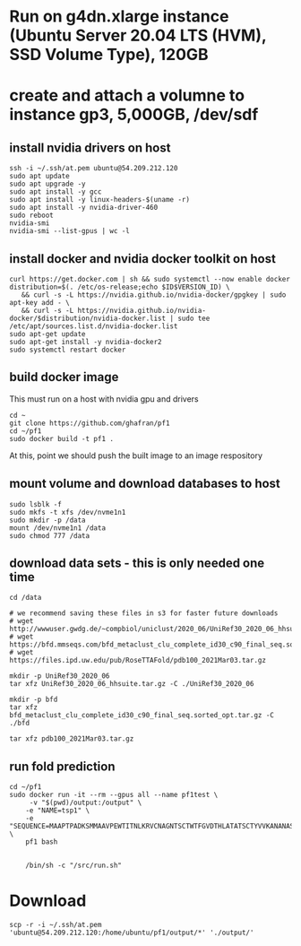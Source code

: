 
# Run on g4dn.xlarge instance (Ubuntu Server 20.04 LTS (HVM), SSD Volume Type), 120GB
# create and attach a volumne to instance gp3, 5,000GB, /dev/sdf

## install nvidia drivers on host
```
ssh -i ~/.ssh/at.pem ubuntu@54.209.212.120
sudo apt update
sudo apt upgrade -y
sudo apt install -y gcc
sudo apt install -y linux-headers-$(uname -r)
sudo apt install -y nvidia-driver-460
sudo reboot
nvidia-smi
nvidia-smi --list-gpus | wc -l
```

## install docker and nvidia docker toolkit on host
```
curl https://get.docker.com | sh && sudo systemctl --now enable docker
distribution=$(. /etc/os-release;echo $ID$VERSION_ID) \
   && curl -s -L https://nvidia.github.io/nvidia-docker/gpgkey | sudo apt-key add - \
   && curl -s -L https://nvidia.github.io/nvidia-docker/$distribution/nvidia-docker.list | sudo tee /etc/apt/sources.list.d/nvidia-docker.list
sudo apt-get update
sudo apt-get install -y nvidia-docker2
sudo systemctl restart docker
```

## build docker image
This must run on a host with nvidia gpu and drivers
```
cd ~
git clone https://github.com/ghafran/pf1
cd ~/pf1
sudo docker build -t pf1 .
```
At this, point we should push the built image to an image respository

## mount volume and download databases to host
```
sudo lsblk -f
sudo mkfs -t xfs /dev/nvme1n1
sudo mkdir -p /data
mount /dev/nvme1n1 /data
sudo chmod 777 /data
```

## download data sets - this is only needed one time
```
cd /data

# we recommend saving these files in s3 for faster future downloads
# wget http://wwwuser.gwdg.de/~compbiol/uniclust/2020_06/UniRef30_2020_06_hhsuite.tar.gz
# wget https://bfd.mmseqs.com/bfd_metaclust_clu_complete_id30_c90_final_seq.sorted_opt.tar.gz
# wget https://files.ipd.uw.edu/pub/RoseTTAFold/pdb100_2021Mar03.tar.gz

mkdir -p UniRef30_2020_06
tar xfz UniRef30_2020_06_hhsuite.tar.gz -C ./UniRef30_2020_06

mkdir -p bfd
tar xfz bfd_metaclust_clu_complete_id30_c90_final_seq.sorted_opt.tar.gz -C ./bfd

tar xfz pdb100_2021Mar03.tar.gz

```


## run fold prediction
```
cd ~/pf1
sudo docker run -it --rm --gpus all --name pf1test \
     -v "$(pwd)/output:/output" \
    -e "NAME=tsp1" \
    -e "SEQUENCE=MAAPTPADKSMMAAVPEWTITNLKRVCNAGNTSCTWTFGVDTHLATATSCTYVVKANANASQASGGPVTCGPYTITSSWSGQFGPNNGFTTFAVTDFSKKLIVWPAYTDVQVQAGKVVSPNQSYAPANLPLEHHHHHH" \
    pf1 bash 
    
    
    /bin/sh -c "/src/run.sh"
```

# Download
```
scp -r -i ~/.ssh/at.pem 'ubuntu@54.209.212.120:/home/ubuntu/pf1/output/*' './output/'
```
